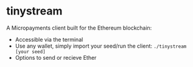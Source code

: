 # tinystream
A Micropayments client built for the Ethereum blockchain:
- Accessible via the terminal 
- Use any wallet, simply import your seed/run the client: `./tinystream [your seed]`
- Options to send or recieve Ether

